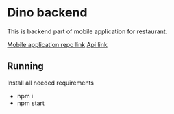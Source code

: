 # Dino backend
This is backend part of mobile application for restaurant.

[Mobile application repo link](https://github.com/MishaAfanasiuk/Dino-React-Native-App)
[Api link](https://dino-backend.herokuapp.com/)

## Running
Install all needed requirements

* npm i
* npm start
